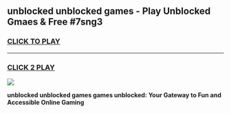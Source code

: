 
## unblocked unblocked games - Play Unblocked Gmaes & Free #7sng3
<h3>
<a href="https://premium.freeplayer.one?title=unblocked_unblocked_games&ref=03M">CLICK TO PLAY</a></h3>
<hr>

<h3>
<a href="https://premium.freeplayer.one?title=unblocked_unblocked_games&ref=03M">CLICK 2 PLAY</a>
  
</h3>

<a href="https://premium.freeplayer.one?title=unblocked_unblocked_games&ref=03M"><img src="https://clearcache.store/games.png"></a>


**unblocked unblocked games games unblocked: Your Gateway to Fun and Accessible Online Gaming**
